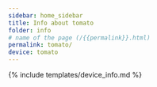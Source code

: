 ```yaml
---
sidebar: home_sidebar
title: Info about tomato
folder: info
# name of the page (/{{permalink}}.html)
permalink: tomato/
device: tomato
---
```

{% include templates/device_info.md %}
